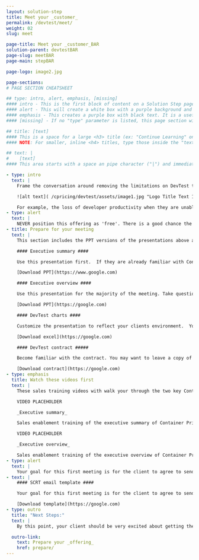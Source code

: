 ```yaml
---
layout: solution-step
title: Meet your _customer_
permalink: /devtest/meet/
weight: 02
slug: meet

page-title: Meet your _customer_BAR
solution-parent: devtestBAR
page-slug: meetBAR
page-main: stepBAR

page-logo: image2.jpg

page-sections:
# PAGE SECTION CHEATSHEET

## type: intro, alert, emphasis, [missing]
#### intro - This is the first block of content on a Solution Step page. It does not have a title (the 'page-title' parameter above handles this).
#### alert - This will create a white box with a purple background and purple text. This is a convenient way to warn a reader to something important in this process
#### emphasis - This creates a purple box with black text. It is a useful way to highlight content that may have an interactive component or needs to stand out.
#### [missing] - If no "type" parameter is listed, this page section will be a normal, borderless area of content.

## title: [text]
#### This is a space for a large <h3> title (ex: "Continue Learning" on /cpricing/salesguides/devtest/learn/). This will be inserted at the top of this Page Section.
#### NOTE: For smaller, inline <h4> titles, type those inside the "text" parameter with "#### " and " ####" around them. They will be populated with the rest of the Page Section text.

## text: |
#    [text]
#### This area starts with a space an pipe character ("|") and immediately goes to a new line. This tells Jekyll to treat this parameter as markdown. Every line after the "|" needs to be indented twice in order for YAML to know that you are not trying to start a new parameter. Enter content formatted as markdown (specifically kramdown).

- type: intro
  text: |
    Frame the conversation around removing the limitations on DevTest that are currently imposed due to cost to allow our customers to focus on the value of having a modern, agile, DevOps environment on the platform.

    ![alt text]( /cpricing/devtest/assets/image1.jpg "Logo Title Text 1")

    For example, the loss of developer productivity when they are unable to work because the system is capped; the cost of replacing skilled developers that switch careers to work on  more 'modern' development platforms; the opportunity cost of longer development cycles leading to slower feature releases; the cost of fixing bugs that make it through to production; etc.
- type: alert
  text: |
    NEVER position this offering as 'free'. There is a good chance the client will need to purchase additional IPLA entitlement. In order for the DevTest container to be most useful, it may also require additional hardware capacity. These can be discounted, but not 'free'.
- title: Prepare for your meeting
  text: |
    This section includes the PPT versions of the presentations above as well as the Excel file used to created the charts in the presentation.

    #### Executive summary ####

    Use this presentation first.  If they are already familiar with Container Pricing you can skim through this presentation with them.

    [Download PPT](https://www.google.com)

    #### Executive overview ####

    Use this presentation for the majority of the meeting. Take questions as opportunities to add value to the presentation.

    [Download PPT](https://google.com)

    #### DevTest charts ####

    Customize the presentation to reflect your clients environment.  You can change the peak hours, or the size of the machines.

    [Download excel](https://google.com)

    #### DevTest contract #####

    Become familiar with the contract. You may want to leave a copy of this contract with your client as guidance.

    [Download contract](https://google.com)
- type: emphasis
  title: Watch these videos first
  text: |
    These sales training videos with walk your through the two key Container Pricing presentations you would give your clients.

    VIDEO PLACEHOLDER

    _Executive summary_

    Sales enablement training of the executive summary of Container Pricing for IBM Z.

    VIDEO PLACEHOLDER

    _Executive overview_

    Sales enablement training of the executive overview of Container Pricing for IBM Z.
- type: alert
  text: |
    Your goal for this first meeting is for the client to agree to send you their SCRT reports so that you can move to the next step.
- text: |
    #### SCRT email template ####

    Your goal for this first meeting is for the client to agree to send you their SCRT reports so that you can move to the next step.

    [Download template](https://google.com)
- type: outro
  title: "Next Steps:"
  text: |
    By this point, your client should be very excited about getting their very own DevTest container. You are now ready to move to the below 'Prepare' stage, where you will work with Techline to build their container

  outro-link:
    text: Prepare your _offering_
    href: prepare/
---
```

